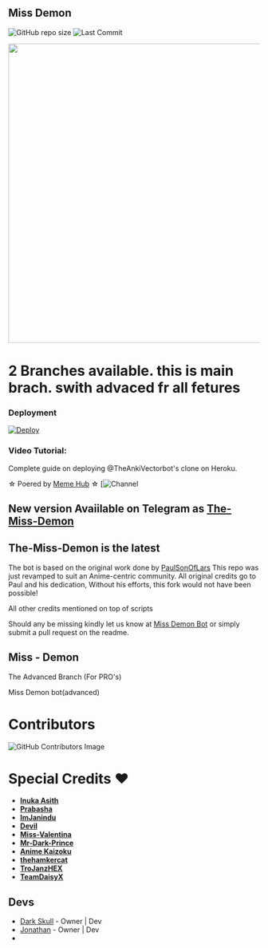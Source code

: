 ## Miss Demon

![GitHub repo size](https://img.shields.io/github/repo-size/onathan8767543/MissDemon?label=Repo%20Size) ![Last Commit](https://img.shields.io/github/last-commit/damantha126/The-Miss-Demon?color=red&label=Last%20commit&logo=Jonathan&logoColor=green)
<p align="center">
  <img src="https://telegra.ph/file/65cf8f06e796610b9f62a.jpg" width='600"'>
</p>

# 2 Branches available. this is main brach. swith advaced fr all fetures

### Deployment
[![Deploy](https://www.herokucdn.com/deploy/button.svg)](https://heroku.com/deploy?template=https://github.com/jonathan8767543/MissDemon.git)


### Video Tutorial:
Complete guide on deploying @TheAnkiVectorbot's clone on Heroku.

☆ Poered  by [Meme Hub](https://t.me/Memes_Hub_Group) ☆
[![Channel](https://t.me/Memes_Hub_Channel)
## New version Avaiilable on Telegram as [The-Miss-Demon](https://t.me/mISS_dEMONbOT)
## The-Miss-Demon is the latest




The bot is based on the original work done by [PaulSonOfLars](https://github.com/PaulSonOfLars)
This repo was just revamped to suit an Anime-centric community. All original credits go to Paul and his dedication, Without his efforts, this fork would not have been possible!

All other credits mentioned on top of scripts

Should any be missing kindly let us know at [Miss Demon Bot](https://t.me/Memes_Hub_Channel) or simply submit a pull request on the readme.

## Miss - Demon
The Advanced Branch (For PRO's)

Miss Demon bot(advanced)

# Contributors
![GitHub Contributors Image](https://contrib.rocks/image?repo=jonathan8767543/MissDemon)

# Special Credits ❤

- **[Inuka Asith](https://github.com/inukaasith)**
- **[Prabasha](https://github.com/prabhasha-p/)**
- **[ImJanindu](https://github.com/imjanindu)** 
- **[Devil](https://github.com/lucifeermorningstar)** 
- **[Miss-Valentina](https://github.com/Miss-Valentina)** 
- **[Mr-Dark-Prince](https://github.com/Mr-Dark-Prince/)** 
- **[Anime Kaizoku](https://github.com/AnimeKaizoku)**
- **[thehamkercat](https://github.com/thehamkercat/)**
- **[TroJanzHEX](https://github.com/TroJanzHEX/)**
- **[TeamDaisyX](https://github.com/teamdaisyx)**


## Devs

- [Dark Skull](https://github.com/DARKSKULL) - Owner | Dev
- [Jonathan](https://Github.com/jonathan8767543) - Owner | Dev
-

